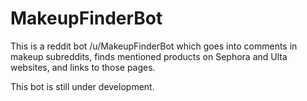 # MakeupFinderBot

This is a reddit bot /u/MakeupFinderBot which goes into comments in makeup subreddits, finds mentioned products on Sephora and Ulta websites, and links to those pages.

This bot is still under development.
